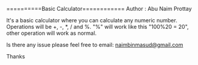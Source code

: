 ==========Basic Calculator============
Author : Abu Naim Prottay

It's a basic calculator where you can calculate any numeric number.
Operations will be +, -, *, / and %.
"%" will work like this "100%20 = 20", other operation will work as normal.


Is there any issue please feel free to email: naimbinmasud@gmail.com

Thanks